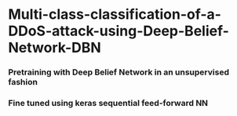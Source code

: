 # Multi-class-classification-of-a-DDoS-attack-using-Deep-Belief-Network-DBN

### Pretraining with Deep Belief Network in an unsupervised fashion
### Fine tuned using keras sequential feed-forward NN 
